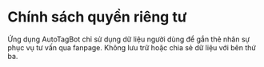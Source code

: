 # Chính sách quyền riêng tư

Ứng dụng AutoTagBot chỉ sử dụng dữ liệu người dùng để gắn thẻ nhân sự phục vụ tư vấn qua fanpage. Không lưu trữ hoặc chia sẻ dữ liệu với bên thứ ba.
